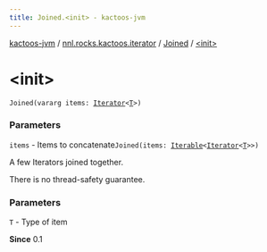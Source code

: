 ```yaml
---
title: Joined.<init> - kactoos-jvm
---
```


[kactoos-jvm](../../index.html) / [nnl.rocks.kactoos.iterator](../index.html) / [Joined](index.html) / [&lt;init&gt;](./-init-.html)

# &lt;init&gt;

`Joined(vararg items: `[`Iterator`](https://kotlinlang.org/api/latest/jvm/stdlib/kotlin.collections/-iterator/index.html)`<`[`T`](index.html#T)`>)`

### Parameters

`items` - Items to concatenate`Joined(items: `[`Iterable`](https://kotlinlang.org/api/latest/jvm/stdlib/kotlin.collections/-iterable/index.html)`<`[`Iterator`](https://kotlinlang.org/api/latest/jvm/stdlib/kotlin.collections/-iterator/index.html)`<`[`T`](index.html#T)`>>)`

A few Iterators joined together.

There is no thread-safety guarantee.

### Parameters

`T` - Type of item

**Since**
0.1

